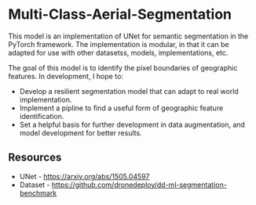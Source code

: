 # Multi-Class-Aerial-Segmentation

This model is an implementation of UNet for semantic segmentation in the PyTorch framework. The implementation is modular, in that it can be adapted for use with other datasetss, models, implementations, etc.

The goal of this model is to identify the pixel boundaries of geographic features. In development, I hope to:
* Develop a resilient segmentation model that can adapt to real world implementation.
* Implement a pipline to find a useful form of geographic feature identification.
* Set a helpful basis for further development in data augmentation, and model development for better results.
  

## Resources
* UNet - https://arxiv.org/abs/1505.04597
* Dataset - https://github.com/dronedeploy/dd-ml-segmentation-benchmark
